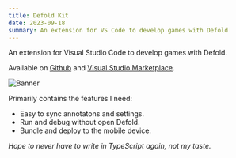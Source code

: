 ```yaml
---
title: Defold Kit
date: 2023-09-18
summary: An extension for VS Code to develop games with Defold
---
```


An extension for Visual Studio Code to develop games with Defold.

Available on [Github](https://github.com/astrochili/vscode-defold) and [Visual Studio Marketplace](https://marketplace.visualstudio.com/items?itemName=astronachos.defold).

![Banner](defoldkit_banner.jpg)

Primarily contains the features I need:

- Easy to sync annotatons and settings.
- Run  and debug without open Defold.
- Bundle and deploy to the mobile device.

*Hope to never have to write in TypeScript again, not my taste.*
